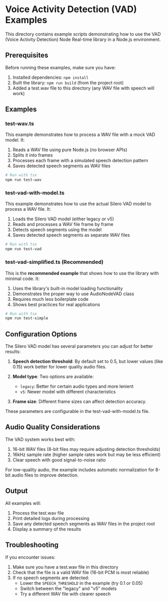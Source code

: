 # Voice Activity Detection (VAD) Examples

This directory contains example scripts demonstrating how to use the VAD (Voice Activity Detection) Node Real-time library in a Node.js environment.

## Prerequisites

Before running these examples, make sure you have:

1. Installed dependencies: `npm install`
2. Built the library: `npm run build` (from the project root)
3. Added a test.wav file to this directory (any WAV file with speech will work)

## Examples

### test-wav.ts

This example demonstrates how to process a WAV file with a mock VAD model. It:

1. Reads a WAV file using pure Node.js (no browser APIs)
2. Splits it into frames
3. Processes each frame with a simulated speech detection pattern
4. Saves detected speech segments as WAV files

```bash
# Run with tsx
npm run test-wav
```

### test-vad-with-model.ts

This example demonstrates how to use the actual Silero VAD model to process a WAV file. It:

1. Loads the Silero VAD model (either legacy or v5)
2. Reads and processes a WAV file frame by frame
3. Detects speech segments using the model
4. Saves detected speech segments as separate WAV files

```bash
# Run with tsx
npm run test-vad
```

### test-vad-simplified.ts (Recommended)

This is the **recommended example** that shows how to use the library with minimal code. It:

1. Uses the library's built-in model loading functionality
2. Demonstrates the proper way to use AudioNodeVAD class
3. Requires much less boilerplate code
4. Shows best practices for real applications

```bash
# Run with tsx
npm run test-simple
```

## Configuration Options

The Silero VAD model has several parameters you can adjust for better results:

1. **Speech detection threshold**: By default set to 0.5, but lower values (like 0.15) work better for lower quality audio files.

2. **Model type**: Two options are available:
   - `legacy`: Better for certain audio types and more lenient
   - `v5`: Newer model with different characteristics

3. **Frame size**: Different frame sizes can affect detection accuracy.

These parameters are configurable in the test-vad-with-model.ts file.

## Audio Quality Considerations

The VAD system works best with:

1. 16-bit WAV files (8-bit files may require adjusting detection thresholds)
2. 16kHz sample rate (higher sample rates work but may be less efficient)
3. Clear speech with good signal-to-noise ratio

For low-quality audio, the example includes automatic normalization for 8-bit audio files to improve detection.

## Output

All examples will:

1. Process the test.wav file
2. Print detailed logs during processing
3. Save any detected speech segments as WAV files in the project root
4. Display a summary of the results

## Troubleshooting

If you encounter issues:

1. Make sure you have a test.wav file in this directory
2. Check that the file is a valid WAV file (16-bit PCM is most reliable)
3. If no speech segments are detected:
   - Lower the `SPEECH_THRESHOLD` in the example (try 0.1 or 0.05)
   - Switch between the "legacy" and "v5" models
   - Try a different WAV file with clearer speech 